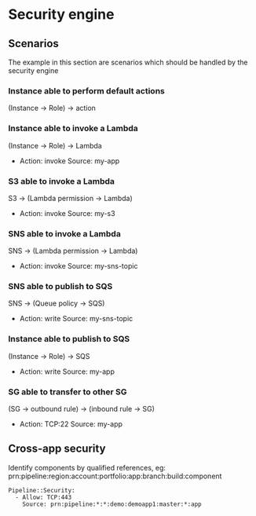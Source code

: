 # Security engine

## Scenarios
The example in this section are scenarios which should be handled by the security engine

### Instance able to perform default actions
(Instance -> Role) -> action

### Instance able to invoke a Lambda
(Instance -> Role) -> Lambda
- Action: invoke
  Source: my-app

### S3 able to invoke a Lambda
S3 -> (Lambda permission -> Lambda)
- Action: invoke
  Source: my-s3

### SNS able to invoke a Lambda
SNS -> (Lambda permission -> Lambda)
- Action: invoke
  Source: my-sns-topic

### SNS able to publish to SQS
SNS -> (Queue policy -> SQS)
- Action: write
  Source: my-sns-topic

### Instance able to publish to SQS
(Instance -> Role) -> SQS
- Action: write
  Source: my-app

### SG able to transfer to other SG
(SG -> outbound rule) -> (inbound rule -> SG)
- Action: TCP:22
  Source: my-app

## Cross-app security

Identify components by qualified references, eg: prn:pipeline:region:account:portfolio:app:branch:build:component

    Pipeline::Security:
      - Allow: TCP:443
        Source: prn:pipeline:*:*:demo:demoapp1:master:*:app